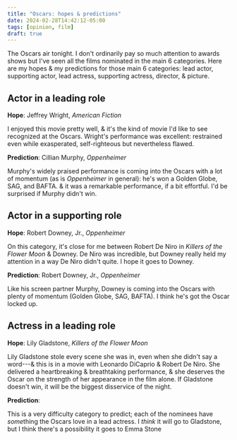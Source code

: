 ```yaml
---
title: "Oscars: hopes & predictions"
date: 2024-02-28T14:42:12-05:00
tags: [opinion, film]
draft: true
---
```


The Oscars air tonight. I don't ordinarily pay so much attention to awards shows but I've seen all the films nominated in the main 6 categories. Here are my hopes & my predictions for those main 6 categories: lead actor, supporting actor, lead actress, supporting actress, director, & picture.

## Actor in a leading role

**Hope**: Jeffrey Wright, *American Fiction*

I enjoyed this movie pretty well, & it's the kind of movie I'd like to see recognized at the Oscars. Wright's performance was excellent: restrained even while exasperated, self-righteous but nevertheless flawed.

**Prediction**: Cillian Murphy, *Oppenheimer*

Murphy's widely praised performance is coming into the Oscars with a lot of momentum (as is *Oppenheimer* in general): he's won a Golden Globe, SAG, and BAFTA. & it was a remarkable performance, if a bit effortful. I'd be surprised if Murphy didn't win.

## Actor in a supporting role

**Hope**: Robert Downey, Jr., *Oppenheimer*

On this category, it's close for me between Robert De Niro in *Killers of the Flower Moon* & Downey. De Niro was incredible, but Downey really held my attention in a way De Niro didn't quite. I hope it goes to Downey.

**Prediction**: Robert Downey, Jr., *Oppenheimer*

Like his screen partner Murphy, Downey is coming into the Oscars with plenty of momentum (Golden Globe, SAG, BAFTA). I think he's got the Oscar locked up.

## Actress in a leading role

**Hope**: Lily Gladstone,  *Killers of the Flower Moon*

Lily Gladstone stole every scene she was in, even when she didn't say a word---& this is in a movie with Leonardo DiCaprio & Robert De Niro. She delivered a heartbreaking & breathtaking performance, & she deserves the Oscar on the strength of her appearance in the film alone. If Gladstone doesn't win, it will be the biggest disservice of the night.

**Prediction**: 

This is a very difficulty category to predict; each of the nominees have *some*thing the Oscars love in a lead actress. I *think* it will go to Gladstone, but I think there's a possibility it goes to Emma Stone
